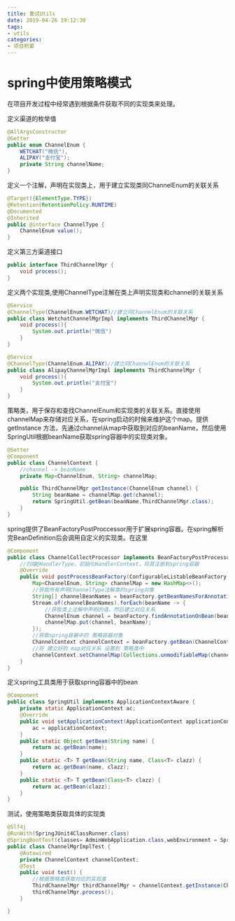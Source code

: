 ```yaml
---
title: 重试Utils
date: 2019-04-26 19:12:30
tags:
- utils
categories:
- 项目积累
---
```


# spring中使用策略模式

在项目开发过程中经常遇到根据条件获取不同的实现类来处理。

定义渠道的枚举值

```java
@AllArgsConstructor
@Getter
public enum ChannelEnum {
    WETCHAT("微信"),
    ALIPAY("支付宝");
    private String channelName;
}
```

定义一个注解，声明在实现类上，用于建立实现类同ChannelEnum的关联关系

```java
@Target({ElementType.TYPE})
@Retention(RetentionPolicy.RUNTIME)
@Documented
@Inherited
public @interface ChannelType {
    ChannelEnum value();
}
```

定义第三方渠道接口

```java
public interface ThirdChannelMgr {
    void process();
}
```

定义两个实现类,使用ChannelType注解在类上声明实现类和channel的关联关系

```java
@Service
@ChannelType(ChannelEnum.WETCHAT)//建立同ChannelEnum的关联关系
public class WetchatChannelMgrImpl implements ThirdChannelMgr {
    void process(){
        System.out.println("微信")
    }
}
```

```java
@Service
@ChannelType(ChannelEnum.ALIPAY)//建立同ChannelEnum的关联关系
public class AlipayChannelMgrImpl implements ThirdChannelMgr {
    void process(){
        System.out.println("支付宝")
    }
}
```

策略类，用于保存和查找ChannelEnum和实现类的关联关系。直接使用channelMap来存储对应关系，在spring启动的时候来维护这个map。提供 getInstance 方法，先通过channel从map中获取到对应的beanName，然后使用SpringUtil根据beanName获取spring容器中的实现类对象。

```java
@Setter
@Component
public class ChannelContext {
    //channel -> beanName
    private Map<ChannelEnum, String> channelMap;

    public ThirdChannelMgr getInstance(ChannelEnum channel) {
        String beanName = channelMap.get(channel);
        return SpringUtil.getBean(beanName,ThirdChannelMgr.class);
    }
}
```

spring提供了BeanFactoryPostProccessor用于扩展spring容器。在spring解析完BeanDefinition后会调用自定义的实现类。在这里

```java
@Component
public class ChannelCollectProcessor implements BeanFactoryPostProcessor {
    //扫描@HandlerType，初始化HandlerContext，将其注册到spring容器
    @Override
    public void postProcessBeanFactory(ConfigurableListableBeanFactory beanFactory) throws BeansException {
        Map<ChannelEnum, String> channelMap = new HashMap<>();
        //获取所有声明ChannelType注解类的spring对象
        String[] channelBeanNames = beanFactory.getBeanNamesForAnnotation(ChannelType.class);
        Stream.of(channelBeanNames).forEach(beanName -> {
            //获取类上注解中声明的值，然后建立对应关系
            ChannelEnum channel = beanFactory.findAnnotationOnBean(beanName, ChannelType.class).value();
            channelMap.put(channel, beanName);
        });
        //获取spring容器中的 策略容器对象
        ChannelContext channelContext = beanFactory.getBean(ChannelContext.class);
        //将 建立好的 map对应关系 设置到 策略类中
        channelContext.setChannelMap(Collections.unmodifiableMap(channelMap));
    }
}
```

定义spring工具类用于获取spring容器中的bean

```java
@Component
public class SpringUtil implements ApplicationContextAware {
    private static ApplicationContext ac;
    @Override
    public void setApplicationContext(ApplicationContext applicationContext) throws BeansException{
        ac = applicationContext;
    }
    public static Object getBean(String name) {
        return ac.getBean(name);
    }
    public static <T> T getBean(String name, Class<T> clazz) {
        return ac.getBean(name, clazz);
    }
    public static <T> T getBean(Class<T> clazz) {
        return ac.getBean(clazz);
    }
}
```

测试，使用策略类获取具体的实现类

```java
@Slf4j
@RunWith(SpringJUnit4ClassRunner.class)
@SpringBootTest(classes= AdminWebApplication.class,webEnvironment = SpringBootTest.WebEnvironment.RANDOM_PORT)
public class ChannelMgrImplTest {
    @Autowired
    private ChannelContext channelContext;
    @Test
    public void test() {
        //根据策略类获取对应的实现类
        ThirdChannelMgr thirdChannelMgr = channelContext.getInstance(ChannelEnum.ALIPAY);
        thirdChannelMgr.process();
    }

}
```

